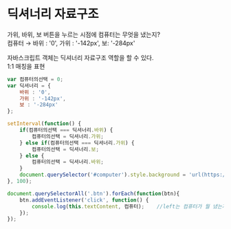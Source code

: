 # 딕셔너리 자료구조

가위, 바위, 보 버튼을 누르는 시점에 컴퓨터는 무엇을 냈는지?  
컴퓨터 → 바위 : '0', 가위 : '-142px', 보: '-284px'

자바스크립트 객체는 딕셔너리 자료구조 역할을 할 수 있다.  
1:1 매칭을 표현

```javascript
var 컴퓨터의선택 = 0;
var 딕셔너리 = {
    바위 : '0',
    가위 : '-142px',
    보 : '-284px'
};

setInterval(function() {
    if(컴퓨터의선택 === 딕셔너리.바위) {
        컴퓨터의선택 = 딕셔너리.가위;
    } else if(컴퓨터의선택 === 딕셔너리.가위) {
        컴퓨터의선택 = 딕셔너리.보;
    } else {
        컴퓨터의선택 = 딕셔너리.바위;
    }
    document.querySelector('#computer').style.background = 'url(https://en.pimg.jp/023/182/267/1/23182267.jpg)' + left + ' 0';
}, 100);

document.querySelectorAll('.btn').forEach(function(btn){
    btn.addEventListener('click', function() {
        console.log(this.textContent, 컴퓨터);    //left는 컴퓨터가 뭘 냈는지
    });
});
```

